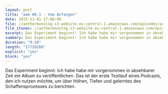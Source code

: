 ```yaml
---
layout: post
title: "aem #0.1 - Vom Anfangen"
date: 2015-11-01 17:00:00
file: //aethermonolog.s3-website.eu-central-1.amazonaws.com/episodes/aethermonolog-00a.mp3
file_itunes: //aethermonolog.s3-website.eu-central-1.amazonaws.com/episodes/aethermonolog-00a.m4a
excerpt: Das Experiment beginnt! Ich habe habe mir vorgenommen in absehbarer Zeit ein Album an den Start zu bringen. Das ist der erste Testlauf eines Podcasts, mit dem ich den Entstehungsprozess begleite.
summary: Das Experiment beginnt! Ich habe habe mir vorgenommen in absehbarer Zeit ein Album an den Start zu bringen. Das ist der erste Testlauf eines Podcasts, mit dem ich den Entstehungsprozess begleite.
duration: "9:10"
length: "17759260"
explicit: "yes"
block: "yes"
---
```


Das Experiment beginnt: Ich habe habe mir vorgenommen in absehbarer Zeit ein Album zu veröffentlichen. Das ist der erste Testlauf eines Podcasts, den ich nutzen möchte, um über Höhen, Tiefen und gelerntes des Schaffensprozesses zu berichten.


<script>
		poster: '{{ site.url }}/images/cover.jpg',
		title: '{{ post.title }}',
		permalink: '{{ site.url }}',
		subtitle: '{{ post.summary }}',
		summary: '{{ post.summary }}',
		downloads:
			[{
				"name": "MPEG-1 Audio Layer III (MP3) High Quality",
				"size": 58725,"url": "samples/podlove-test-track.mp3",
				"dlurl": "samples/podlove-test-track.mp3"
			},{
				"name": "ogg",
				"size": 50494,
				"url": "samples/podlove-test-track.ogg",
				"dlurl": "samples/podlove-test-track.mp3"
			},{
				"name": "mp4",
				"size": 78328,
				"url": "samples/podlove-test-track.mp4",
				"dlurl": "samples/podlove-test-track.mp4"
			},{
				"name": "opus",
				"size": 37314,
				"url": "samples/podlove-test-track.opus",
				"dlurl": "samples/podlove-test-track.opus"
			}],
		duration: '{{ post.duration }}',
		alwaysShowHours: true,
		startVolume: 0.8,
		width: 'auto',
		hidedownloadbutton: false,
		summaryVisible: false,
		timecontrolsVisible: false,
		sharebuttonsVisible: false,
		chaptersVisible: false
	});
</script>
